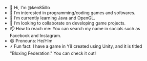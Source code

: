 - 👋 Hi, I’m @ken85illo
- 👀 I’m interested in programming/coding games and softwares.
- 🌱 I’m currently learning Java and OpenGL.
- 💞️ I’m looking to collaborate on developing game projects.
- 📫 How to reach me: You can search my name in socials such as Facebook and Instagram.
- 😄 Pronouns: He/Him
- ⚡ Fun fact: I have a game in Y8 created using Unity, and it is titled "Bloxing Federation." You can check it out!

<!---
ken85illo/ken85illo is a ✨ special ✨ repository because its `README.md` (this file) appears on your GitHub profile.
You can click the Preview link to take a look at your changes.
--->
